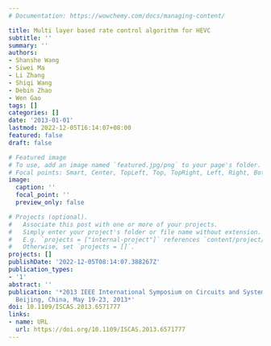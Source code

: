 ```yaml
---
# Documentation: https://wowchemy.com/docs/managing-content/

title: Multi layer based rate control algorithm for HEVC
subtitle: ''
summary: ''
authors:
- Shanshe Wang
- Siwei Ma
- Li Zhang
- Shiqi Wang
- Debin Zhao
- Wen Gao
tags: []
categories: []
date: '2013-01-01'
lastmod: 2022-12-05T16:14:07+08:00
featured: false
draft: false

# Featured image
# To use, add an image named `featured.jpg/png` to your page's folder.
# Focal points: Smart, Center, TopLeft, Top, TopRight, Left, Right, BottomLeft, Bottom, BottomRight.
image:
  caption: ''
  focal_point: ''
  preview_only: false

# Projects (optional).
#   Associate this post with one or more of your projects.
#   Simply enter your project's folder or file name without extension.
#   E.g. `projects = ["internal-project"]` references `content/project/deep-learning/index.md`.
#   Otherwise, set `projects = []`.
projects: []
publishDate: '2022-12-05T08:14:07.388267Z'
publication_types:
- '1'
abstract: ''
publication: '*2013 IEEE International Symposium on Circuits and Systems (ISCAS2013),
  Beijing, China, May 19-23, 2013*'
doi: 10.1109/ISCAS.2013.6571777
links:
- name: URL
  url: https://doi.org/10.1109/ISCAS.2013.6571777
---
```


